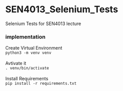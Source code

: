 # SEN4013_Selenium_Tests
Selenium Tests for SEN4013 lecture

### implementation<br>
Create Virtual Environment<br>
 `python3 -m venv venv`<br><br>
Avtivate it<br>
`. venv/bin/activate`<br><br>
Install Requirements<br>
 `pip install -r requirements.txt`<br>
